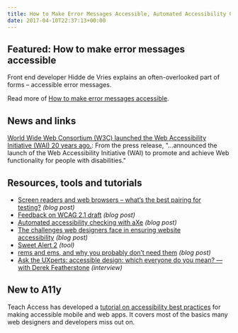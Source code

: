 ```yaml
---
title: How to Make Error Messages Accessible, Automated Accessibility Checking with aXe, Sweet Alert 2 and More
date: 2017-04-10T22:37:13+00:00
---
```


## Featured: How to make error messages accessible

Front end developer Hidde de Vries explains an often-overlooked part of forms – accessible error messages.

Read more of [How to make error messages accessible](https://hiddedevries.nl/en/blog/2017-04-04-how-to-make-error-messages-accessible).

## News and links

[World Wide Web Consortium (W3C) launched the Web Accessibility Initiative (WAI) 20 years ago.](https://www.w3.org/Press/WAI-Launch.html): From the press release, "…announced the launch of the Web Accessibility Initiative (WAI) to promote and achieve Web functionality for people with disabilities."

## Resources, tools and tutorials

* [Screen readers and web browsers – what’s the best pairing for testing?](http://hollier.info/browserpairing/) _(blog post)_
* [Feedback on WCAG 2.1 draft](http://webaim.org/blog/wcag-2-1-feedback/) _(blog post)_
* [Automated accessibility checking with aXe](https://www.sitepoint.com/automated-accessibility-checking-with-axe/) _(blog post)_
* [The challenges web designers face in ensuring website accessibility](https://speckyboy.com/web-design-challenges-accessibility/) _(blog post)_
* [Sweet Alert 2](https://limonte.github.io/sweetalert2/) _(tool)_
* [rems and ems, and why you probably don’t need them](https://hackernoon.com/rems-and-ems-and-why-you-probably-dont-need-them-664b9ce1e09f) _(blog post)_
* [Ask the UXperts: accessible design: which everyone do you mean? — with Derek Featherstone](http://uxmastery.com/transcript-ask-uxperts-accessible-design-everyone-mean-derek-featherstone/) _(interview)_

## New to A11y

Teach Access has developed a [tutorial on accessibility best practices](https://teachaccess.github.io/tutorial/) for making accessible mobile and web apps. It covers most of the basics many web designers and developers miss out on.